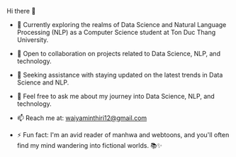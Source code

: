 Hi there 👋

- 🔭 Currently exploring the realms of Data Science and Natural Language Processing (NLP) as a Computer Science student at Ton Duc Thang University.

- 👯 Open to collaboration on projects related to Data Science, NLP, and technology.

- 🤔 Seeking assistance with staying updated on the latest trends in Data Science and NLP.

- 💬 Feel free to ask me about my journey into Data Science, NLP, and technology.

- 📫 Reach me at: waiyaminthiri12@gmail.com

- ⚡ Fun fact: I'm an avid reader of manhwa and webtoons, and you'll often find my mind wandering into fictional worlds. 📚✨
